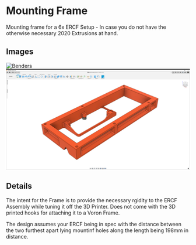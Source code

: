 
# Mounting Frame

Mounting frame for a 6x ERCF Setup - In case you do not have the otherwise necessary 2020 Extrusions at hand.

## Images

<img src="Images/20211123_065824586_iOS" alt="Benders" width="950"/>
<img src="Images/2021-11-23.png" alt="Benders" width="950"/>

## Details

The intent for the Frame is to provide the necessary rgidity to the ERCF Assembly while tuning it off the 3D Printer. Does not come with the 3D printed hooks for attaching it to a Voron Frame.

The design assumes your ERCF being in spec with the distance between the two furthest apart lying mountinf holes along the length being 198mm in distance.
